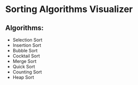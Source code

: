 # Sorting Algorithms Visualizer

## Algorithms:
- Selection Sort
- Insertion Sort
- Bubble Sort
- Cocktail Sort
- Merge Sort
- Quick Sort
- Counting Sort
- Heap Sort